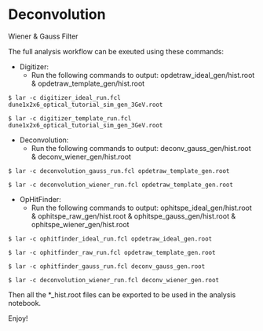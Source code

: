 # Deconvolution
Wiener &amp; Gauss Filter

The full analysis workflow can be exeuted using these commands:
 - Digitizer:
   - Run the following commands to output: opdetraw_ideal_gen/hist.root & opdetraw_template_gen/hist.root
 ``` shell
 $ lar -c digitizer_ideal_run.fcl dune1x2x6_optical_tutorial_sim_gen_3GeV.root
 ```
 ``` shell
 $ lar -c digitizer_template_run.fcl dune1x2x6_optical_tutorial_sim_gen_3GeV.root
 ``` 
 
 - Deconvolution:
   - Run the following commands to output: deconv_gauss_gen/hist.root & deconv_wiener_gen/hist.root
``` shell
$ lar -c deconvolution_gauss_run.fcl opdetraw_template_gen.root
```
``` shell
$ lar -c deconvolution_wiener_run.fcl opdetraw_template_gen.root
```      
 - OpHitFinder:
   - Run the following commands to output: ophitspe_ideal_gen/hist.root & ophitspe_raw_gen/hist.root & ophitspe_gauss_gen/hist.root & ophitspe_wiener_gen/hist.root
``` shell
$ lar -c ophitfinder_ideal_run.fcl opdetraw_ideal_gen.root
```
``` shell
$ lar -c ophitfinder_raw_run.fcl opdetraw_template_gen.root
```
``` shell
$ lar -c ophitfinder_gauss_run.fcl deconv_gauss_gen.root
```
``` shell 
$ lar -c deconvolution_wiener_run.fcl deconv_wiener_gen.root
```

 Then all the *_hist.root files can be exported to be used in the analysis notebook.

Enjoy!
